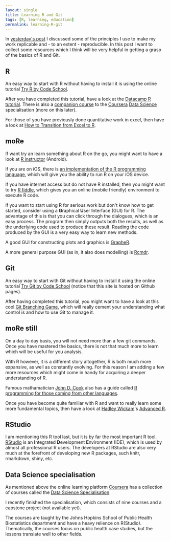 ```yaml
---
layout: single
title: Learning R and Git
tags: [R, learning, education]
permalink: learning-R-git
---
```


In [yesterday's post](/replicable-development-economics) I discussed some of the principles I use to make my work replicable and - to an extent - reproducible.
In this post I want to collect some resources which I think will be very helpful in getting a grasp of the basics of R and Git.


R
----------------------
An easy way to start with R without having to install it is using the online tutorial
[Try R by Code School](http://tryr.codeschool.com/).

After you have completed this tutorial, have a look at the [Datacamp R tutorial](https://www.datacamp.com/courses/introduction-to-r).
There is also a [companion course](https://www.datacamp.com/courses/data-analysis-and-statistical-inference_mine-cetinkaya-rundel-by-datacamp) to the [Coursera](https://www.coursera.org/) [Data Science](https://www.coursera.org/specialization/jhudatascience/1) specialisation (more on this later).

For those of you have previously done quantitative work in excel, then have a look at [How to Transition from Excel to R](https://districtdatalabs.silvrback.com/intro-to-r-for-microsoft-excel-users).



moRe
----------------------
If want try an learn something about R on the go, you might want to have a look at [R instructor](https://play.google.com/store/apps/details?id=appinventor.ai_RInstructor.R2) (Android).

If you are on iOS, there is
[an implementation of the R programming language](https://itunes.apple.com/us/app/r-programming-language/id540809637),
which will give you the ability to run R on your iOS device.

If you have internet access but do not have R installed, then you might want to try [R fiddle](http://www.r-fiddle.org/),
which gives you an online (mobile friendly) environment to execute R code.

If you want to start using R for serious work but don't know how to get started,
consider using a **G**raphical **U**ser **I**nterface (GUI) for R.
The advantage of this is that you can click through the dialogues, which is an easy process.
The program then simply outputs both the results, as well as the underlying code used to produce these result.
Reading the code produced by the GUI is a very easy way to learn new methods.

A good GUI for constructing plots and graphics is [GrapheR](http://cran.r-project.org/web/packages/GrapheR/vignettes/manual_en.pdf).

A more general purpose GUI (as in, it also does modelling) is [Rcmdr](http://socserv.mcmaster.ca/jfox/Misc/Rcmdr/).


Git
---------------------------------
An easy way to start with Git without having to install it using the online tutorial
[Try Git by Code School](https://try.github.io/) (notice that this site is hosted on Github pages).

After having completed this tutorial, you might want to have a look at this cool [Git Branching Game](http://pcottle.github.io/learnGitBranching/),
which will really cement your understanding what control is and how to use Git to manage it.


moRe still
----------------------------------------
On a day to day basis, you will not need more than a few git commands.
Once you have mastered the basics,
there is not that much more to learn which will be useful for you analysis.

With R however, it is a different story altogether, R is both much more expansive,
as well as constantly evolving.
For this reason I am adding a few more resources which might come in handy for acquiring a deeper understanding of R.

Famous mathamatician [John D. Cook](http://www.johndcook.com/) also has a guide called
[R programming for those coming from other languages](http://www.johndcook.com/R_language_for_programmers.html).

Once you have become quite familiar with R and want to really learn some more fundamental topics,
then have a look at [Hadley Wickam](http://had.co.nz/)'s [Advanced R](http://adv-r.had.co.nz/).


RStudio
-----------------------------
I am mentioning this R tool last, but it is by far the most important R tool.
[RStudio](http://www.rstudio.com/) is an **I**ntegrated **D**evelopment **E**nvironment (IDE),
which is used by almost all professional R users.
The developers at RStudio are also very much at the forefront of developing new R packages, such knitr, rmarkdown, shiny, etc.


Data Science specialisation
-----------------------------
As mentioned above the online learning platform [Coursera](https://www.coursera.org/) has a collection of courses called the [Data Science Specialisation](https://www.coursera.org/specialization/jhudatascience/1).

I recently finished the specialisation, which consists of nine courses and a capstone project (not available yet).

The courses are taught by the Johns Hopkins School of Public Health Biostatistics department and have a heavy relience on R(Studio).
Thematically, the courses focus on public health case studies, but the lessons translate well to other fields.
